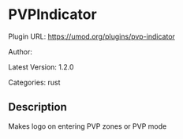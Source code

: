 # PVPIndicator

Plugin URL: https://umod.org/plugins/pvp-indicator

Author: 

Latest Version: 1.2.0

Categories: rust

## Description

Makes logo on entering PVP zones or PVP mode
